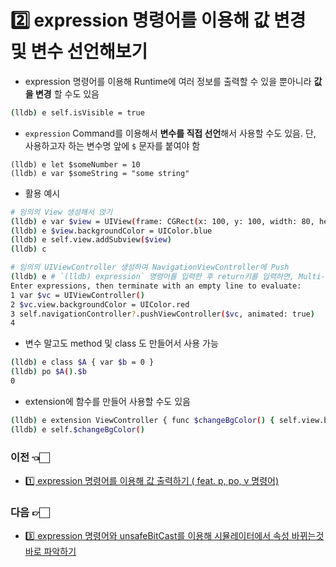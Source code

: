 # :two:  expression 명령어를 이용해 값 변경 및 변수 선언해보기

- expression 명령어를 이용해 Runtime에 여러 정보를 출력할 수 있을 뿐아니라 **값을 변경** 할 수도 있음

```sh
(lldb) e self.isVisible = true
```

- `expression` Command를 이용해서 **변수를 직접 선언**해서 사용할 수도 있음. 단, 사용하고자 하는 변수명 앞에 `$` 문자를 붙여야 함

```
(lldb) e let $someNumber = 10
(lldb) e var $someString = "some string"
```

- 활용 예시

```sh
# 임의의 View 생성해서 얹기
(lldb) e var $view = UIView(frame: CGRect(x: 100, y: 100, width: 80, height: 80))
(lldb) e $view.backgroundColor = UIColor.blue
(lldb) e self.view.addSubview($view)
(lldb) c

# 임의의 UIViewController 생성하여 NavigationViewController에 Push
(lldb) e # `(lldb) expression` 명령어를 입력한 후 return키를 입력하면, Multi-line Command를 입력할 수 있음
Enter expressions, then terminate with an empty line to evaluate:
1 var $vc = UIViewController()
2 $vc.view.backgroundColor = UIColor.red
3 self.navigationController?.pushViewController($vc, animated: true)
4 
```

- 변수 말고도 method 및 class 도 만들어서 사용 가능

```sh
(lldb) e class $A { var $b = 0 }
(lldb) po $A().$b
0
```

- extension에 함수를 만들어 사용할 수도 있음

```sh
(lldb) e extension ViewController { func $changeBgColor() { self.view.backgroundColor = .red } }
(lldb) e self.$changeBgColor()
```
### 이전 👈🏻
- [1️⃣ expression 명령어를 이용해 값 출력하기 ( feat. p, po, v 명령어)](https://github.com/sujinnaljin/Improving_Productivity/blob/main/contents/printUsingExpression.md)
### 다음 👉🏻
- [3️⃣ expression 명령어와 unsafeBitCast를 이용해 시뮬레이터에서 속성 바뀌는것 바로 파악하기](https://github.com/sujinnaljin/Improving_Productivity/blob/main/contents/castUsingExpression.md)
